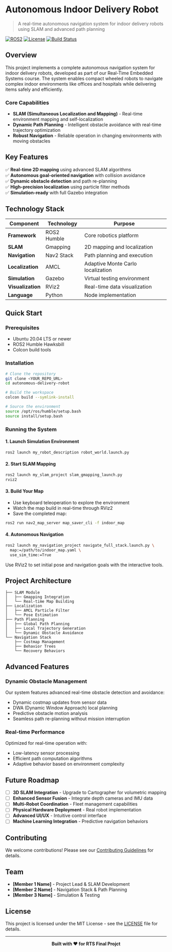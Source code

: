 # Autonomous Indoor Delivery Robot

> A real-time autonomous navigation system for indoor delivery robots using SLAM and advanced path planning

[![ROS2](https://img.shields.io/badge/ROS2-Humble-blue.svg)](https://docs.ros.org/en/humble/)
[![License](https://img.shields.io/badge/License-MIT-green.svg)](LICENSE)
[![Build Status](https://img.shields.io/badge/Build-Passing-brightgreen.svg)]()

## Overview

This project implements a complete autonomous navigation system for indoor delivery robots, developed as part of our Real-Time Embedded Systems course. The system enables compact wheeled robots to navigate complex indoor environments like offices and hospitals while delivering items safely and efficiently.

### Core Capabilities

- **SLAM (Simultaneous Localization and Mapping)** - Real-time environment mapping and self-localization
- **Dynamic Path Planning** - Intelligent obstacle avoidance with real-time trajectory optimization
- **Robust Navigation** - Reliable operation in changing environments with moving obstacles

## Key Features

✅ **Real-time 2D mapping** using advanced SLAM algorithms  
✅ **Autonomous goal-oriented navigation** with collision avoidance  
✅ **Dynamic obstacle detection** and path re-planning  
✅ **High-precision localization** using particle filter methods  
✅ **Simulation-ready** with full Gazebo integration  

## Technology Stack

| Component | Technology | Purpose |
|-----------|------------|---------|
| **Framework** | ROS2 Humble | Core robotics platform |
| **SLAM** | Gmapping | 2D mapping and localization |
| **Navigation** | Nav2 Stack | Path planning and execution |
| **Localization** | AMCL | Adaptive Monte Carlo localization |
| **Simulation** | Gazebo | Virtual testing environment |
| **Visualization** | RViz2 | Real-time data visualization |
| **Language** | Python | Node implementation |

## Quick Start

### Prerequisites

- Ubuntu 20.04 LTS or newer
- ROS2 Humble Hawksbill
- Colcon build tools

### Installation

```bash
# Clone the repository
git clone <YOUR_REPO_URL>
cd autonomous-delivery-robot

# Build the workspace
colcon build --symlink-install

# Source the environment
source /opt/ros/humble/setup.bash
source install/setup.bash
```

### Running the System

#### 1. Launch Simulation Environment
```bash
ros2 launch my_robot_description robot_world.launch.py
```

#### 2. Start SLAM Mapping
```bash
ros2 launch my_slam_project slam_gmapping_launch.py
rviz2
```

#### 3. Build Your Map
- Use keyboard teleoperation to explore the environment
- Watch the map build in real-time through RViz2
- Save the completed map:
```bash
ros2 run nav2_map_server map_saver_cli -f indoor_map
```

#### 4. Autonomous Navigation
```bash
ros2 launch my_navigation_project navigate_full_stack.launch.py \
  map:=/path/to/indoor_map.yaml \
  use_sim_time:=True
```

Use RViz2 to set initial pose and navigation goals with the interactive tools.

## Project Architecture

```
├── SLAM Module
│   ├── Gmapping Integration
│   └── Real-time Map Building
├── Localization
│   ├── AMCL Particle Filter
│   └── Pose Estimation
├── Path Planning
│   ├── Global Path Planning
│   ├── Local Trajectory Generation
│   └── Dynamic Obstacle Avoidance
└── Navigation Stack
    ├── Costmap Management
    ├── Behavior Trees
    └── Recovery Behaviors
```

## Advanced Features

### Dynamic Obstacle Management
Our system features advanced real-time obstacle detection and avoidance:
- Dynamic costmap updates from sensor data
- DWA (Dynamic Window Approach) local planning
- Predictive obstacle motion analysis
- Seamless path re-planning without mission interruption

### Real-time Performance
Optimized for real-time operation with:
- Low-latency sensor processing
- Efficient path computation algorithms
- Adaptive behavior based on environment complexity

## Future Roadmap

- [ ] **3D SLAM Integration** - Upgrade to Cartographer for volumetric mapping
- [ ] **Enhanced Sensor Fusion** - Integrate depth cameras and IMU data
- [ ] **Multi-Robot Coordination** - Fleet management capabilities
- [ ] **Physical Hardware Deployment** - Real robot implementation
- [ ] **Advanced UI/UX** - Intuitive control interface
- [ ] **Machine Learning Integration** - Predictive navigation behaviors

## Contributing

We welcome contributions! Please see our [Contributing Guidelines](CONTRIBUTING.md) for details.

## Team

- **[Member 1 Name]** - Project Lead & SLAM Development
- **[Member 2 Name]** - Navigation Stack & Path Planning
- **[Member 3 Name]** - Simulation & Testing

## License

This project is licensed under the MIT License - see the [LICENSE](LICENSE) file for details.

---

<p align="center">
  <strong>Built with ❤️ for RTS Final Projct</strong>
</p>
